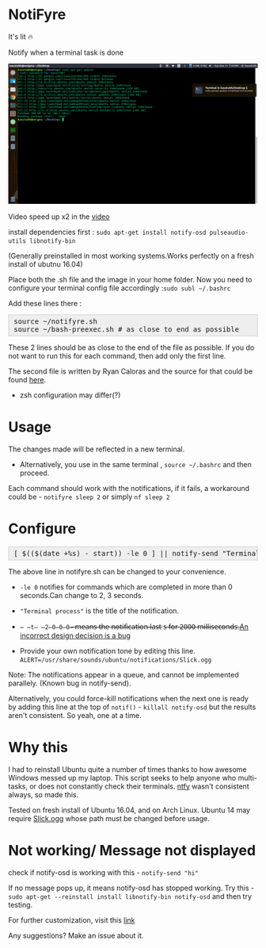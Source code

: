 # NotiFyre

It's lit :fire:

Notify when a terminal task is done

![Image could not be displayed](thumbnail.png)

<!---(https://drive.google.com/open?id=0B5iU6cWw36rObk9tNDEwNmhjTzA) --->

Video speed up x2 in the [video](https://drive.google.com/open?id=0B5iU6cWw36rObk9tNDEwNmhjTzA)

install dependencies first : `sudo apt-get install notify-osd pulseaudio-utils libnotify-bin`

(Generally preinstalled in most working systems.Works perfectly on a fresh install of ubutnu 16.04)

Place both the .sh file and the image in your home folder.
Now you need to configure your terminal config file accordingly :`sudo subl ~/.bashrc `

Add these lines there :

<pre style="background: rgb(238, 238, 238); border: 1px solid rgb(204, 204, 204); padding: 5px 10px;">
source ~/notifyre.sh
source ~/bash-preexec.sh # as close to end as possible</pre>

These 2 lines should be as close to the end of the file
as possible. If you do not want to run this for each
command, then add only the first line.

The second file is written by Ryan Caloras and the source for that could be found [here](https://github.com/rcaloras/bash-preexec).
* zsh configuration may differ(?)

# Usage

The changes made will be reflected in a new terminal.
* Alternatively, you use in the same terminal , `source ~/.bashrc` and then proceed.

Each command should work with the notifications, if it fails, a workaround could be - `notifyre sleep 2` or simply `nf sleep 2`

# Configure

<pre style="background: rgb(238, 238, 238); border: 1px solid rgb(204, 204, 204); padding: 5px 10px;">
[ $(($(date +%s) - start)) -le 0 ] || notify-send "Terminal process" "$(echo $@) completed in $(($(date +%s) - start)) seconds" -i ~/terminal.png -t 2000</pre>

The above line in notifyre.sh can be changed to your convenience.

* `-le 0`  notifies for commands which are completed in more than 0 seconds.Can change to 2, 3 seconds.

* ` "Terminal process" ` is the title of the notification.

* `̶ ̶t̶ ̶2̶0̶0̶0̶`̶ ̶m̶e̶a̶n̶s̶ ̶t̶h̶e̶ ̶n̶o̶t̶i̶f̶i̶c̶a̶t̶i̶o̶n̶ ̶l̶a̶s̶t̶
s̶ ̶f̶o̶r̶ ̶2̶0̶0̶0̶ ̶m̶i̶l̶l̶i̶s̶e̶c̶o̶n̶d̶s̶.[An incorrect design decision is a bug](http://askubuntu.com/questions/110969/notify-send-ignores-timeout)

* Provide your own notification tone by editing this line.
`ALERT=/usr/share/sounds/ubuntu/notifications/Slick.ogg`



Note:  The notifications appear in a queue, and cannot be implemented parallely. (Known bug in notify-send).

Alternatively, you could force-kill notifications when the next one is ready by adding this line at the top of `notif()` - `killall notify-osd` but the results aren't consistent. So yeah, one at a time.

# Why this
I had to reinstall Ubuntu quite a number of times thanks to how awesome Windows messed up my laptop. This script seeks to help anyone who multi-tasks, or does not constantly check their terminals. [ntfy](https://github.com/dschep/ntfy) wasn't consistent always, so made this.

Tested on fresh install of Ubuntu 16.04, and on Arch Linux. Ubuntu 14 may require [Slick.ogg](Slick.ogg) whose path must be changed before usage.

# Not working/ Message not displayed
check if notify-osd is working with this - `notify-send "hi"`

If no message pops up, it means notify-osd has stopped working. Try this - `sudo apt-get --reinstall install libnotify-bin notify-osd` and then try testing.

For further customization, visit this [link](http://ubuntuhandbook.org/index.php/2014/04/customize-on-screen-notification-ubuntu-1404/)

Any suggestions? Make an issue about it.
